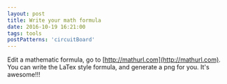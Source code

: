```yaml
---
layout: post
title: Write your math formula
date: 2016-10-19 16:21:00
tags: tools
postPatterns: 'circuitBoard'
---
```


Edit a mathematic formula, go to [http://mathurl.com](http://mathurl.com). You can write the  LaTex style formula, and generate a png for you. It's awesome!!!
